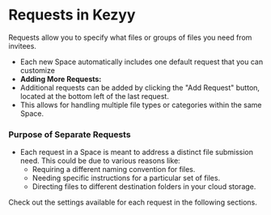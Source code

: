 # Requests in Kezyy

Requests allow you to specify what files or groups of files you need from invitees.
- Each new Space automatically includes one default request that you can customize
-  **Adding More Requests:**
  - Additional requests can be added by clicking the "Add Request" button, located at the bottom left of the last request.
  - This allows for handling multiple file types or categories within the same Space.

### Purpose of Separate Requests

- Each request in a Space is meant to address a distinct file submission need. This could be due to various reasons like:
  - Requiring a different naming convention for files.
  - Needing specific instructions for a particular set of files.
  - Directing files to different destination folders in your cloud storage.

Check out the settings available for each request in the following sections.
